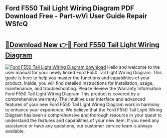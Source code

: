 ## Ford F550 Tail Light Wiring Diagram PDF Download Free - Part-wVi User Guide Repair WSfcQ

# <h2><a href="http://dfqzod0.blite.top/?on=Ford+F550+Tail+Light+Wiring+Diagram">🔗Download New 👉🔴 Ford F550 Tail Light Wiring Diagram</a></h2>

[![Ford F550 Tail Light Wiring Diagram download](https://i.imgur.com/lujVjoI.png)](http://dfqzod0.blite.top/?on=Ford+F550+Tail+Light+Wiring+Diagram)
Hello and welcome to the user manual for your newly linked Ford F550 Tail Light Wiring Diagram. This guide is here to help you master the functions and capabilities of your product. Inside, you will find detailed instructions for installation, usage, maintenance, and troubleshooting. Please Review the Warranty Information Ford F550 Tail Light Wiring Diagram This product is covered by a comprehensive warranty. The intuitive user interface and advanced features of your new Ford F550 Tail Light Wiring Diagram work in harmony to enhance your experience. We believe that the Ford F550 Tail Light Wiring Diagram has been a comprehensive and thorough resource in your quest to understand the features and capabilities of your new item. If you need any assistance or have any questions, our customer service team is always available.
